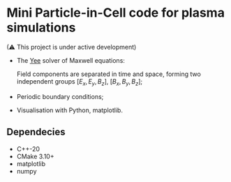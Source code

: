 # Mini Particle-in-Cell code for plasma simulations

(⚠ This project is under active development)

- The [Yee](https://ieeexplore.ieee.org/abstract/document/1138693) solver of Maxwell equations:
  
  Field components are separated in time and space, forming two independent groups $`[E_x, E_y, B_z]`$, $`[B_x, B_y, B_z]`$;
- Periodic boundary conditions;
- Visualisation with Python, matplotlib.

## Dependecies
- C++-20
- CMake 3.10+
- matplotlib
- numpy
